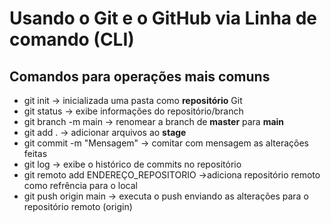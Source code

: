 # Usando o Git e o GitHub via Linha de comando (CLI)

## Comandos para operações mais comuns

- git init                      -> inicializada uma pasta como **repositório** Git
- git status                    -> exibe informações do repositório/branch
- git branch -m main            -> renomear a branch de **master** para **main**
- git add .                     -> adicionar arquivos ao **stage**
- git commit -m "Mensagem"      -> comitar com mensagem as alterações feitas
- git log -> exibe o histórico de commits no repositório
- git remoto add ENDEREÇO_REPOSITORIO ->adiciona repositório remoto como refrência para o local
- git push origin main         -> executa o push enviando as alterações para o repositório remoto (origin)
